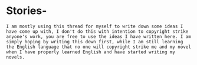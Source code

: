 # Stories-


    I am mostly using this thread for myself to write down some ideas I have come up with, I don't do this with intention to copyright strike anyone's work, you are free to use the ideas I have written here. I am simply hoping by writing this down first, while I am still learning the English language that no one will copyright strike me and my novel when I have properly learned English and have started writing my novels.
